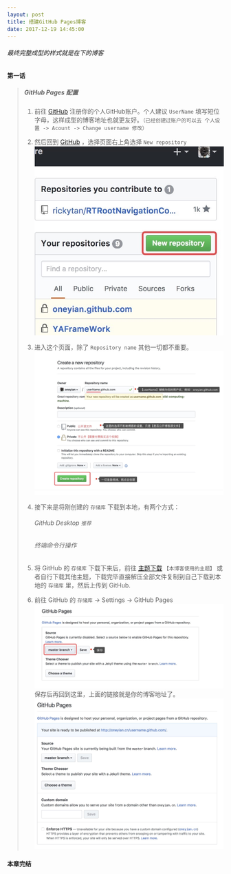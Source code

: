 ```yaml
---
layout: post
title: 搭建GitHub Pages博客
date: 2017-12-19 14:45:00
---
```


###### 最终完整成型的样式就是在下的博客

#### 第一话 

> ##### GitHub Pages 配置
> 
> 1. 前往 [GitHub](https://github.com) 注册你的个人GitHub账户。个人建议 `UserName` 填写短位字母，这样成型的博客地址也就更友好。`（已经创建过账户的可以去 个人设置 -> Acount -> Change username 修改）`
> 
> 2. 然后回到 [GitHub](https://github.com) ，选择页面右上角选择 `New repository` 
> ![1](/assets/2017-12-20/1.jpg)
> 
> 3. 进入这个页面，除了 `Repository name` 其他一切都不重要。
> ![2](/assets/2017-12-20/2.jpg)
> 
> 4. 接下来是将刚创建的 `存储库` 下载到本地，有两个方式：
>     ###### GitHub Desktop `推荐`
>     ###### 终端命令行操作
> 
> 5. 将 GitHub 的 `存储库` 下载下来后，前往 [主题下载](https://github.com/onevcat/vno-jekyll) `【本博客使用的主题】` 或者自行下载其他主题，下载完毕直接解压全部文件复制到自己下载到本地的 `存储库` 里，然后上传到 GitHub.
> 
> 6.  前往 GitHub 的 `存储库` -> Settings -> GitHub Pages 
> ![3](/assets/2017-12-20/3.jpg)
>  保存后再回到这里，上面的链接就是你的博客地址了。
> ![4](/assets/2017-12-20/4.jpg)
> 

#### 本章完结




